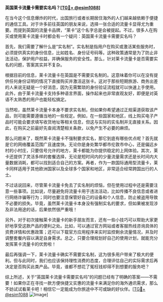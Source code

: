 **英国莱卡流量卡需要实名吗？[[TG💪+ @esim1088](https://t.me/s/esim1088)]**

在当今这个信息爆炸的时代，出国旅行或者长期居住海外的人们越来越依赖于便捷的通信工具。对于许多前往英国的朋友来说，选择一张合适的流量卡显得尤为重要。而提到英国的流量卡品牌，“莱卡”这个名字总是会被提起。不过，很多人在购买或使用莱卡流量卡时都会有一个疑问：英国莱卡流量卡需要实名吗？

首先，我们需要了解什么是“实名制”。实名制是指用户在购买或激活某些服务时，必须提供真实的身份信息，比如姓名、身份证号码等。这种政策通常是为了防止非法活动，保护用户权益，并确保服务的安全性。那么，针对莱卡流量卡是否需要实名的问题，答案其实并不复杂。

根据目前的信息，莱卡流量卡在英国是不需要实名制的。这意味着你可以在没有提供任何身份证明的情况下直接购买并激活这张卡。这对于那些短期旅游、商务出差的人来说无疑是一个好消息，因为无需繁琐的身份验证流程就可以快速上手使用。此外，由于莱卡流量卡支持多种语言界面，操作起来也非常直观友好，即便是对英语不太熟悉的用户也能轻松搞定。

当然啦，虽然莱卡流量卡本身不要求实名制，但如果你希望通过正规渠道获取该产品，则可能需要遵循当地的一些规定。例如，在一些国家和地区，线上购买电子产品时可能会要求填写收货地址等相关信息，但这与实际的实名制并无直接关系。因此，在购买之前最好先查阅清楚相关条款，以免产生不必要的麻烦。

那么问题来了，既然莱卡流量卡不强制要求实名，那它到底有哪些优点呢？首先就是它的网络覆盖范围广且速度快。无论你是身处繁华都市伦敦市中心，还是偏远乡村的小村庄，只要信号允许的地方，莱卡都能为你提供稳定的上网体验。其次，莱卡还提供了灵活多样的套餐选择，无论是短时间内的少量流量需求还是长时间内大量数据消耗，都可以找到适合自己的方案。再者，作为一款国际通用型流量卡，莱卡同样适用于其他欧洲国家以及全球多个国家和地区，非常适合经常跨国出行的人士。

不过话说回来，尽管莱卡流量卡免去了实名制的烦恼，但在使用过程中还是需要注意一些事项。比如说，尽量避免将流量卡用于违法活动，比如传播不良信息或者进行网络诈骗等行为；同时也要注意保管好自己的设备和个人信息，防止被盗用导致不必要的损失。毕竟，虽然莱卡流量卡本身没有强制实名的要求，但如果被发现涉及非法用途的话，后果依然很严重哦！

另外，对于初次接触莱卡流量卡的新手朋友而言，还有一些小技巧可以帮助大家更好地享受这款产品的便利之处。比如，可以通过官方网站或者客服热线咨询具体的资费详情和优惠政策；还可以下载官方应用程序来实时监控剩余流量情况，并及时调整套餐内容以满足自身需求。总之，只要合理规划好自己的使用计划，就能充分发挥莱卡流量卡的优势啦！

最后再强调一下，莱卡流量卡确实不需要实名制，这为很多用户带来了极大的便利。但与此同时，我们也应该保持理性消费的态度，合理评估自己的实际需求后再决定是否购买此类产品。毕竟，谁都不想花了冤枉钱却得不到想要的服务吧？

综上所述，关于“英国莱卡流量卡需要实名吗”的问题已经有了明确的答案——不需要！如果你正在寻找一款方便快捷又实惠的流量卡来满足你的海外通讯需求，那么不妨试试看莱卡吧！相信它一定能成为你旅途中不可或缺的好伙伴。[[TG💪+ @esim1088](https://t.me/s/esim1088) ![Image](https://i.postimg.cc/4NQfJmqS/Snipaste-2025-05-13-00-14-12.png)]
